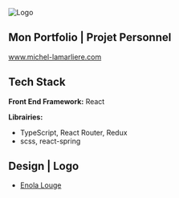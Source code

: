![Logo](gs://github-projects-images/android-chrome-512x512.png)

## Mon Portfolio | Projet Personnel

www.michel-lamarliere.com

## Tech Stack

**Front End Framework:** React

**Librairies:**

-   TypeScript, React Router, Redux
-   scss, react-spring

## Design | Logo

-   [Enola Louge](https://www.enolalouge.com)
